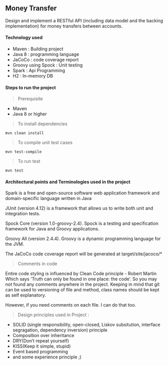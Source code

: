 ## Money Transfer
Design and implement a RESTful API (including data model and the backing implementation) for
money transfers between accounts.

#### Technology used
- Maven : Building project
- Java 8 : programming language 
- JaCoCo : code coverage report
- Groovy using Spock : Unit testing
- Spark : Api Programming
- H2 : In-memory DB
 
#### Steps to run the project

> Prerequisite
- Maven 
- Java 8 or higher 

> To install dependencies

    mvn clean install 
    
> To compile unit test cases 

    mvn test-compile

> To run test

    mvn test    
    
#### Architectural points and Terminologies used in the project

Spark is a free and open-source software web application framework and domain-specific language written in Java

JUnit (version 4.12) is a framework that allows us to write both unit and integration tests.

Spock Core (version 1.0-groovy-2.4). Spock is a testing and specification framework for Java and Groovy applications.

Groovy All (version 2.4.4). Groovy is a dynamic programming language for the JVM.

The JaCoCo code coverage report will be generated at target/site/jacoco/*


> Comments in code 

Entire code styling is influenced by Clean Code principle - Robert Martin
Which says
'Truth can only be found in one place: the code’.
So you may not found any comments anywhere in the project.
Keeping in mind that git can be used to versioning of file and method, class names should be kept as self explanatory.

However, if you need comments on each file. I can do that too.

> Design principles used in Project :

- SOLID (single responsibility, open-closed, Liskov subsitution, interface segragation, dependency inversion) principle
- Composition over inheritance
- DRY(Don’t repeat yourself)
- KISS(Keep it simple, stupid)
- Event based programming
- and some experience principle ;)   
